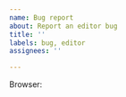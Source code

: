 ```yaml
---
name: Bug report
about: Report an editor bug
title: ''
labels: bug, editor
assignees: ''

---
```


<!--
This issue template is specifically for bugs in https://blackbox.hackclub.com/editor.
For any other bugs, please open a blank issue.
-->

<!-- What browser are you using? -->
Browser:

<!--
Please describe your issue in as much detail as possible.
What did you expect to happen? What actually happened?
Include project code where applicable.
-->
